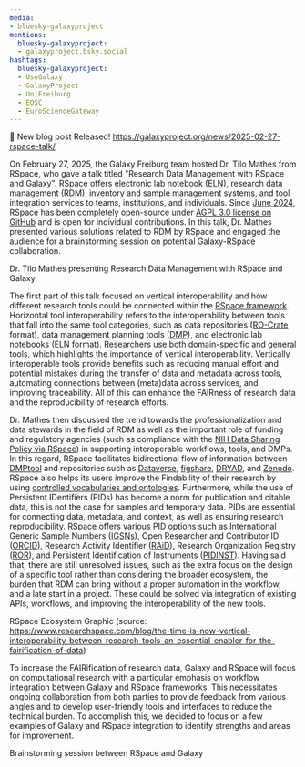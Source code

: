```yaml
---
media:
- bluesky-galaxyproject
mentions:
  bluesky-galaxyproject:
  - galaxyproject.bsky.social
hashtags:
  bluesky-galaxyproject:
  - UseGalaxy
  - GalaxyProject
  - UniFreiburg
  - EOSC
  - EuroScienceGateway
---
```

📝 New blog post Released!
https://galaxyproject.org/news/2025-02-27-rspace-talk/

On February 27, 2025, the Galaxy Freiburg team hosted Dr. Tilo Mathes from RSpace, who gave a talk titled "Research Data Management with RSpace and Galaxy".
RSpace offers electronic lab notebook ([ELN](https://en.wikipedia.org/wiki/Electronic_lab_notebook)), research data management (RDM),
inventory and sample management systems, and tool integration services to teams, institutions, and individuals. Since [June 2024](https://www.researchspace.com/blog/research-space-embraces-open-source-to-empower-fair-data-workflows),
RSpace has been completely open-source under [AGPL 3.0 license on GitHub](https://github.com/rspace-os) and is open for individual contributions. In this talk, Dr. Mathes presented various solutions related to
RDM by RSpace and engaged the audience for a brainstorming session on potential Galaxy-RSpace collaboration.

Dr. Tilo Mathes presenting Research Data Management with RSpace and Galaxy

The first part of this talk focused on vertical interoperability and how different research tools could be connected within the
[RSpace framework](https://www.researchspace.com/blog/the-time-is-now-vertical-interoperability-between-research-tools-an-essential-enabler-for-the-fairification-of-data).
Horizontal tool interoperability refers to the interoperability between tools that fall into the same tool categories, such as data repositories ([RO-Crate](https://www.researchobject.org/ro-crate/) format),
data management planning tools ([DMP](https://zenodo.org/records/10658522)), and electronic lab notebooks ([ELN format](https://github.com/TheELNConsortium/TheELNFileFormat)).
Researchers use both domain-specific and general tools, which highlights the importance of vertical interoperability.
Vertically interoperable tools provide benefits such as reducing manual effort and potential mistakes during the transfer of data and metadata across tools, automating connections between (meta)data across services, and improving traceability.
All of this can enhance the FAIRness of research data and the reproducibility of research efforts.

Dr. Mathes then discussed the trend towards the professionalization and data stewards in the field of RDM as well as the important role of funding and regulatory agencies
(such as compliance with the [NIH Data Sharing Policy via RSpace](https://www.researchspace.com/research-integrity)) in supporting interoperable workflows, tools, and DMPs.
In this regard, RSpace facilitates bidirectional flow of information between [DMPtool](https://dmptool.org/) and repositories such as [Dataverse](https://dataverse.org/), [figshare](https://figshare.com/), [DRYAD](https://datadryad.org/),
and [Zenodo](https://zenodo.org/). RSpace also helps its users improve the Findability of their research by using [controlled vocabularies and ontologies](https://documentation.researchspace.com/article/8ujmvpa1no-tagging-documents).
Furthermore, while the use of Persistent IDentifiers (PIDs) has become a norm for publication and citable data, this is not the case for samples and temporary data.
PIDs are essential for connecting data, metadata, and context, as well as ensuring research reproducibility. RSpace offers various PID options such as International Generic Sample Numbers ([IGSNs](https://ev.igsn.org/)), Open Researcher and Contributor ID ([ORCID](https://orcid.org/)), Research Activity Identifier ([RAiD](https://raid.org/)), Research Organization Registry ([ROR](https://ror.org/)), and Persistent Identification of Instruments ([PIDINST](https://docs.pidinst.org/en/latest/)). Having said that, there are still unresolved issues, such as the extra focus on the design of a specific tool rather than considering the broader ecosystem, the burden that RDM can bring without a proper automation in the workflow, and a late start in a project. These could be solved via integration of existing APIs, workflows, and improving the interoperability of the new tools.

RSpace Ecosystem Graphic (source: https://www.researchspace.com/blog/the-time-is-now-vertical-interoperability-between-research-tools-an-essential-enabler-for-the-fairification-of-data)

To increase the FAIRification of research data, Galaxy and RSpace will focus on computational research with a particular emphasis on workflow integration between Galaxy and RSpace frameworks.
This necessitates ongoing collaboration from both parties to provide feedback from various angles and to develop user-friendly tools and interfaces to reduce the technical burden.
To accomplish this, we decided to focus on a few examples of Galaxy and RSpace integration to identify strengths and areas for improvement.

Brainstorming session between RSpace and Galaxy